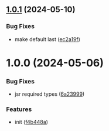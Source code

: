 ## [1.0.1](https://github.com/AbdUlHamedMaree/use-google-directions/compare/v1.0.0...v1.0.1) (2024-05-10)


### Bug Fixes

* make default last ([ec2a19f](https://github.com/AbdUlHamedMaree/use-google-directions/commit/ec2a19fa5709fb1c65b7b2437a16314c806e0584))

# 1.0.0 (2024-05-06)


### Bug Fixes

* jsr required types ([6a23999](https://github.com/AbdUlHamedMaree/use-google-directions/commit/6a23999fc745376e55f238f2565de38f3e76d924))


### Features

* init ([f4b448a](https://github.com/AbdUlHamedMaree/use-google-directions/commit/f4b448a91e94152c51157e180362c931ae5fccbe))
